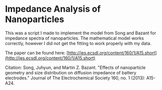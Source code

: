 # Impedance Analysis of Nanoparticles

This was a script I made to implement the model from Song and Bazant for impedance 
spectra of nanoparticles. The mathematical model works correctly, however I did not
get the fitting to work properly with my data.

The paper can be found here: [http://jes.ecsdl.org/content/160/1/A15.short](http://jes.ecsdl.org/content/160/1/A15.short)

Citation: 
Song, Juhyun, and Martin Z. Bazant. "Effects of nanoparticle geometry and size 
distribution on diffusion impedance of battery electrodes." Journal of The 
Electrochemical Society 160, no. 1 (2013): A15-A24.
